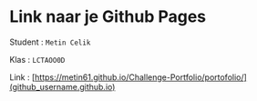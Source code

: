 # Link naar je Github Pages

Student : `Metin Celik`

Klas    : `LCTAOO0D`

Link    : [https://metin61.github.io/Challenge-Portfolio/portofolio/](github_username.github.io)
